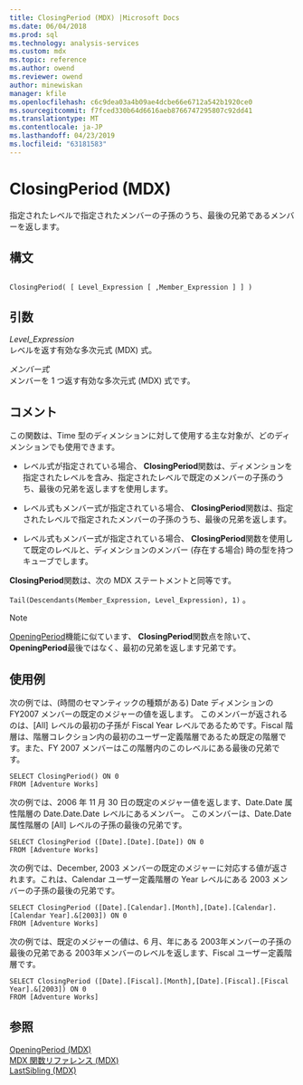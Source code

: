 ```yaml
---
title: ClosingPeriod (MDX) |Microsoft Docs
ms.date: 06/04/2018
ms.prod: sql
ms.technology: analysis-services
ms.custom: mdx
ms.topic: reference
ms.author: owend
ms.reviewer: owend
author: minewiskan
manager: kfile
ms.openlocfilehash: c6c9dea03a4b09ae4dcbe66e6712a542b1920ce0
ms.sourcegitcommit: f7fced330b64d6616aeb8766747295807c92dd41
ms.translationtype: MT
ms.contentlocale: ja-JP
ms.lasthandoff: 04/23/2019
ms.locfileid: "63181583"
---
```

# <a name="closingperiod-mdx"></a>ClosingPeriod (MDX)


  指定されたレベルで指定されたメンバーの子孫のうち、最後の兄弟であるメンバーを返します。  
  
## <a name="syntax"></a>構文  
  
```  
  
ClosingPeriod( [ Level_Expression [ ,Member_Expression ] ] )  
```  
  
## <a name="arguments"></a>引数  
 *Level_Expression*  
 レベルを返す有効な多次元式 (MDX) 式。  
  
 *メンバー式*  
 メンバーを 1 つ返す有効な多次元式 (MDX) 式です。  
  
## <a name="remarks"></a>コメント  
 この関数は、Time 型のディメンションに対して使用する主な対象が、どのディメンションでも使用できます。  
  
-   レベル式が指定されている場合、 **ClosingPeriod**関数は、ディメンションを指定されたレベルを含み、指定されたレベルで既定のメンバーの子孫のうち、最後の兄弟を返しますを使用します。  
  
-   レベル式もメンバー式が指定されている場合、 **ClosingPeriod**関数は、指定されたレベルで指定されたメンバーの子孫のうち、最後の兄弟を返します。  
  
-   レベル式もメンバー式が指定されている場合、 **ClosingPeriod**関数を使用して既定のレベルと、ディメンションのメンバー (存在する場合) 時の型を持つキューブでします。  
  
 **ClosingPeriod**関数は、次の MDX ステートメントと同等です。  
  
 `Tail(Descendants(Member_Expression, Level_Expression), 1)` 。  
  
> [!NOTE]  
>  [OpeningPeriod](../mdx/openingperiod-mdx.md)機能に似ています、 **ClosingPeriod**関数点を除いて、 **OpeningPeriod**最後ではなく、最初の兄弟を返します兄弟です。  
  
## <a name="examples"></a>使用例  
 次の例では、(時間のセマンティックの種類がある) Date ディメンションの FY2007 メンバーの既定のメジャーの値を返します。 このメンバーが返されるのは、[All] レベルの最初の子孫が Fiscal Year レベルであるためです。Fiscal 階層は、階層コレクション内の最初のユーザー定義階層であるため既定の階層です。また、FY 2007 メンバーはこの階層内のこのレベルにある最後の兄弟です。  
  
```  
SELECT ClosingPeriod() ON 0  
FROM [Adventure Works]  
```  
  
 次の例では、2006 年 11 月 30 日の既定のメジャー値を返します、Date.Date 属性階層の Date.Date.Date レベルにあるメンバー。 このメンバーは、Date.Date 属性階層の [All] レベルの子孫の最後の兄弟です。  
  
```  
SELECT ClosingPeriod ([Date].[Date].[Date]) ON 0  
FROM [Adventure Works]  
```  
  
 次の例では、December, 2003 メンバーの既定のメジャーに対応する値が返されます。これは、Calendar ユーザー定義階層の Year レベルにある 2003 メンバーの子孫の最後の兄弟です。  
  
```  
SELECT ClosingPeriod ([Date].[Calendar].[Month],[Date].[Calendar].[Calendar Year].&[2003]) ON 0  
FROM [Adventure Works]  
```  
  
 次の例では、既定のメジャーの値は、6 月、年にある 2003年メンバーの子孫の最後の兄弟である 2003年メンバーのレベルを返します、Fiscal ユーザー定義階層です。  
  
```  
SELECT ClosingPeriod ([Date].[Fiscal].[Month],[Date].[Fiscal].[Fiscal Year].&[2003]) ON 0  
FROM [Adventure Works]  
```  
  
## <a name="see-also"></a>参照  
 [OpeningPeriod &#40;MDX&#41;](../mdx/openingperiod-mdx.md)   
 [MDX 関数リファレンス &#40;MDX&#41;](../mdx/mdx-function-reference-mdx.md)   
 [LastSibling &#40;MDX&#41;](../mdx/lastsibling-mdx.md)  
  
  
